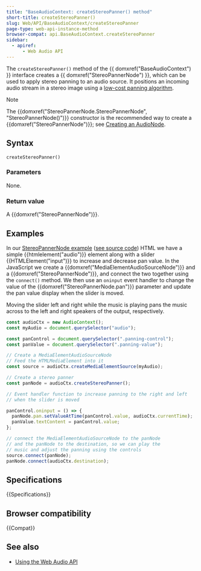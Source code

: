 ```yaml
---
title: "BaseAudioContext: createStereoPanner() method"
short-title: createStereoPanner()
slug: Web/API/BaseAudioContext/createStereoPanner
page-type: web-api-instance-method
browser-compat: api.BaseAudioContext.createStereoPanner
sidebar:
  - apiref:
      - Web Audio API
---
```


The `createStereoPanner()` method of the {{ domxref("BaseAudioContext") }} interface creates a {{ domxref("StereoPannerNode") }}, which can be used to apply
stereo panning to an audio source.
It positions an incoming audio stream in a stereo image using a [low-cost panning algorithm](https://webaudio.github.io/web-audio-api/#stereopanner-algorithm).

> [!NOTE]
> The {{domxref("StereoPannerNode.StereoPannerNode", "StereoPannerNode()")}}
> constructor is the recommended way to create a {{domxref("StereoPannerNode")}}; see
> [Creating an AudioNode](/en-US/docs/Web/API/AudioNode#creating_an_audionode).

## Syntax

```js-nolint
createStereoPanner()
```

### Parameters

None.

### Return value

A {{domxref("StereoPannerNode")}}.

## Examples

In our [StereoPannerNode example](https://mdn.github.io/webaudio-examples/stereo-panner-node/) ([see source code](https://github.com/mdn/webaudio-examples/tree/main/stereo-panner-node)) HTML we have a simple {{htmlelement("audio")}} element along with a
slider {{HTMLElement("input")}} to increase and decrease pan value. In the JavaScript we
create a {{domxref("MediaElementAudioSourceNode")}} and a
{{domxref("StereoPannerNode")}}, and connect the two together using the
`connect()` method. We then use an `oninput` event handler to
change the value of the {{domxref("StereoPannerNode.pan")}} parameter and update the pan
value display when the slider is moved.

Moving the slider left and right while the music is playing pans the music across to
the left and right speakers of the output, respectively.

```js
const audioCtx = new AudioContext();
const myAudio = document.querySelector("audio");

const panControl = document.querySelector(".panning-control");
const panValue = document.querySelector(".panning-value");

// Create a MediaElementAudioSourceNode
// Feed the HTMLMediaElement into it
const source = audioCtx.createMediaElementSource(myAudio);

// Create a stereo panner
const panNode = audioCtx.createStereoPanner();

// Event handler function to increase panning to the right and left
// when the slider is moved

panControl.oninput = () => {
  panNode.pan.setValueAtTime(panControl.value, audioCtx.currentTime);
  panValue.textContent = panControl.value;
};

// connect the MediaElementAudioSourceNode to the panNode
// and the panNode to the destination, so we can play the
// music and adjust the panning using the controls
source.connect(panNode);
panNode.connect(audioCtx.destination);
```

## Specifications

{{Specifications}}

## Browser compatibility

{{Compat}}

## See also

- [Using the Web Audio API](/en-US/docs/Web/API/Web_Audio_API/Using_Web_Audio_API)
